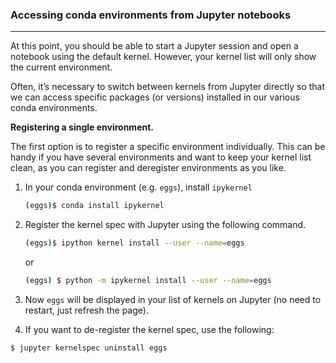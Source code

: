 ### Accessing conda environments from Jupyter notebooks

---

At this point, you should be able to start a Jupyter session and open a notebook using the default kernel. However, your kernel list will only show the current environment.

Often, it’s necessary to switch between kernels from Jupyter directly so that we can access specific packages (or versions) installed in our various conda environments.

**Registering a single environment.**

The first option is to register a specific environment individually. This can be handy if you have several environments and want to keep your kernel list clean, as you can register and deregister environments as you like.

1. In your conda environment (e.g. `eggs`), install `ipykernel`
    
    ```bash
    (eggs)$ conda install ipykernel
    ```
    
2. Register the kernel spec with Jupyter using the following command.
    
    ```bash
    (eggs)$ ipython kernel install --user --name=eggs
    ```
    
    or
    
    ```bash
    (eggs) $ python -m ipykernel install --user --name=eggs
    ```
    
3. Now `eggs` will be displayed in your list of kernels on Jupyter (no need to restart, just refresh the page).
4. If you want to de-register the kernel spec, use the following:

```bash
$ jupyter kernelspec uninstall eggs
```
